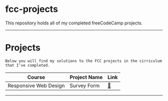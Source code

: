 # fcc-projects
This repository holds all of my completed freeCodeCamp projects.

***

# Projects

	Below you will find my solutions to the FCC projects in the cirriculum that I've completed.

| Course | Project Name | Link |
| ------ | ------------ | ---- |
| Responsive Web Design | Survey Form | [📑]([https://pulgamecanica.github.io/TheOdinProject/FoundationsCourse/odin-recipes/](https://github.com/travboz/fcc-projects/tree/main/fcc_suvery_form_rwd_p1)https://github.com/travboz/fcc-projects/tree/main/fcc_suvery_form_rwd_p1)


***
